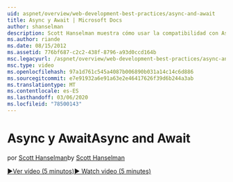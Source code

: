```yaml
---
uid: aspnet/overview/web-development-best-practices/async-and-await
title: Async y Await | Microsoft Docs
author: shanselman
description: Scott Hanselman muestra cómo usar la compatibilidad con Async y Await en ASP.NET 4,5.
ms.author: riande
ms.date: 08/15/2012
ms.assetid: 776bf687-c2c2-438f-8796-a93d0ccd164b
msc.legacyurl: /aspnet/overview/web-development-best-practices/async-and-await
msc.type: video
ms.openlocfilehash: 97a1d761c545a4087b006890b031a14c14c6d886
ms.sourcegitcommit: e7e91932a6e91a63e2e46417626f39d6b244a3ab
ms.translationtype: MT
ms.contentlocale: es-ES
ms.lasthandoff: 03/06/2020
ms.locfileid: "78500143"
---
```

# <a name="async-and-await"></a><span data-ttu-id="32020-103">Async y Await</span><span class="sxs-lookup"><span data-stu-id="32020-103">Async and Await</span></span>

<span data-ttu-id="32020-104">por [Scott Hanselman](https://github.com/shanselman)</span><span class="sxs-lookup"><span data-stu-id="32020-104">by [Scott Hanselman](https://github.com/shanselman)</span></span>

[<span data-ttu-id="32020-105">&#9654;Ver vídeo (5 minutos)</span><span class="sxs-lookup"><span data-stu-id="32020-105">&#9654; Watch video (5 minutes)</span></span>](https://channel9.msdn.com/Blogs/ASP-NET-Site-Videos/async-and-await)
